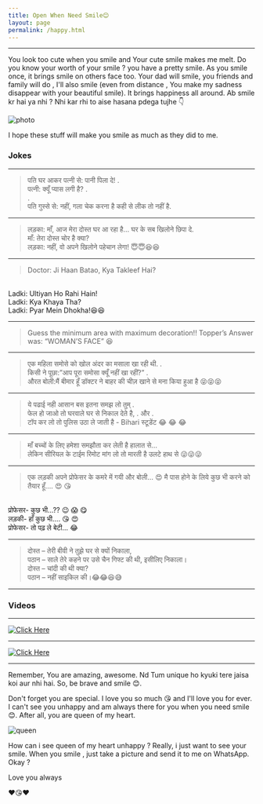 ```yaml
---
title: Open When Need Smile😊
layout: page
permalink: /happy.html
---
```

<hr />

You look too cute when you smile and Your cute smile makes me melt.
Do you know your worth of your smile ? you have a pretty smile. As you smile once, it brings smile on others face too. Your dad will smile,  you friends and family will do , I'll also smile (even from distance , You make my sadness disappear with your beautiful smile). It brings happiness all around.  Ab smile kr hai ya nhi ? Nhi kar rhi to aise hasana pdega tujhe 👇

![photo](../uploads/user/smile1.jpg)

I hope these stuff will make you smile as much as they did to me.

### Jokes

---

> पति घर आकर पत्नी से: पानी पिला दे!
.<br>
पत्नी: क्यूँ प्यास लगी है?
.<br>
.<br>
पति गुस्से से: नहीं, गला चेक करना है
कही से लीक तो नहीं है.

---

> लड़का: माँ, आज मेरा दोस्त घर आ रहा है…
घर के सब खिलोने छिपा दे. <br>
माँ: तेरा दोस्त चोर है क्या? <br>
लड़का: नहीं, वो अपने खिलोने पहेचान लेगा!
😇😇😆😆

---

> Doctor: Ji Haan Batao, Kya Takleef Hai?
<br>
Ladki: Ultiyan Ho Rahi Hain! 
<br>
Ladki: Kya Khaya Tha?
<br>
Ladki: Pyar Mein Dhokha!😆😆

---

> Guess the minimum area with maximum decoration!! 
Topper’s Answer was: 
 “WOMAN’S FACE” 😆

---

> एक महिला समोसे को खोल
अंदर का मसाला खा
रही थी.
.<br>
किसी ने पूछा:”आप पूरा समोसा क्यूँ नहीं खा रहीं?”
.<br>
औरत बोली:मैं बीमार हूँ डॉक्टर ने बाहर की चीज़ खाने से मना किया हुआ है
😝😝😝

---

>ये पढाई नही आसान बस इतना समझ लो तुम्
.<br>
फेल हो जाओ तो घरवाले घर से निकाल देते है, . और 
.<br>
टॉप कर लो तो पुलिस उठा ले जाती है - Bihari स्टूडेंट 😂 😂 😂

---

> माँ बच्चों के लिए हमेशा समझौता कर लेती है हालात से…<br>
लेकिन सीरियल के टाईम रिमोट मांग लो तो मारती है उलटे हाथ से 😜😜😜

---

> एक लड़की अपने प्रोफेसर के कमरे में गयी और बोली… 😍
मै पास होने के लिये कुछ भी करने को तैयार
हूँ…. 😍 😘
<br>
प्रोफेसर- कुछ भी…?? 😉 😱 😋
<br>
लड़की- हाँ कुछ भी…. 😘 😍
<br>
प्रोफेसर- तो पढ़ ले बेटी… 😂

---

> दोस्त – तेरी बीवी ने तुझे घर से क्यों निकाला,<br>
पठान – साले तेरे कहने पर उसे चैन गिफ्ट की थी, इसीलिए निकाला।<br>
दोस्त – चांदी की थी क्या?<br>
पठान – नहीं साइकिल की।😂😂😆😅

---

### Videos

---

[![Click Here](https://img.youtube.com/vi/TK1lsJvkNsY/0.jpg)](https://www.youtube.com/watch?v=TK1lsJvkNsY)

---


[![Click Here](https://img.youtube.com/vi/TK1lsJvkNsY/0.jpg)](https://www.youtube.com/watch?v=TK1lsJvkNsY)

---

Remember, You are amazing, awesome. Nd Tum unique ho kyuki tere jaisa koi aur nhi hai. So, be brave and smile 😊.

Don't forget you are special. I love you so much 😘 and I'll love you for ever. I can't see you unhappy and am always there for you when you need smile😊. After all, you are queen of my heart.

![queen](../uploads/user/queenofheart.jpg "your are my queen")

How can i see queen of my heart unhappy ? Really, i just want to see your smile. When you smile , just take a picture and send it to me on WhatsApp. Okay ?

Love you always 

❤😘❤


